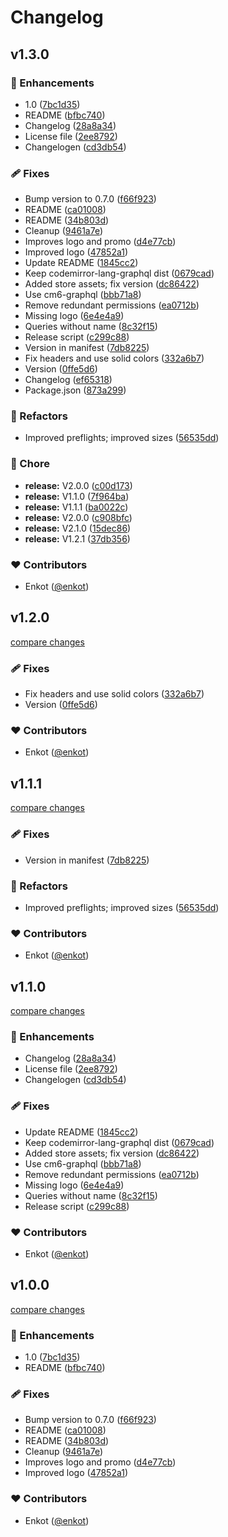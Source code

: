# Changelog

## v1.3.0


### 🚀 Enhancements

- 1.0 ([7bc1d35](https://github.com/gxkai/querio-latest/commit/7bc1d35))
- README ([bfbc740](https://github.com/gxkai/querio-latest/commit/bfbc740))
- Changelog ([28a8a34](https://github.com/gxkai/querio-latest/commit/28a8a34))
- License file ([2ee8792](https://github.com/gxkai/querio-latest/commit/2ee8792))
- Changelogen ([cd3db54](https://github.com/gxkai/querio-latest/commit/cd3db54))

### 🩹 Fixes

- Bump version to 0.7.0 ([f66f923](https://github.com/gxkai/querio-latest/commit/f66f923))
- README ([ca01008](https://github.com/gxkai/querio-latest/commit/ca01008))
- README ([34b803d](https://github.com/gxkai/querio-latest/commit/34b803d))
- Cleanup ([9461a7e](https://github.com/gxkai/querio-latest/commit/9461a7e))
- Improves logo and promo ([d4e77cb](https://github.com/gxkai/querio-latest/commit/d4e77cb))
- Improved logo ([47852a1](https://github.com/gxkai/querio-latest/commit/47852a1))
- Update README ([1845cc2](https://github.com/gxkai/querio-latest/commit/1845cc2))
- Keep codemirror-lang-graphql dist ([0679cad](https://github.com/gxkai/querio-latest/commit/0679cad))
- Added store assets; fix version ([dc86422](https://github.com/gxkai/querio-latest/commit/dc86422))
- Use cm6-graphql ([bbb71a8](https://github.com/gxkai/querio-latest/commit/bbb71a8))
- Remove redundant permissions ([ea0712b](https://github.com/gxkai/querio-latest/commit/ea0712b))
- Missing logo ([6e4e4a9](https://github.com/gxkai/querio-latest/commit/6e4e4a9))
- Queries without name ([8c32f15](https://github.com/gxkai/querio-latest/commit/8c32f15))
- Release script ([c299c88](https://github.com/gxkai/querio-latest/commit/c299c88))
- Version in manifest ([7db8225](https://github.com/gxkai/querio-latest/commit/7db8225))
- Fix headers and use solid colors ([332a6b7](https://github.com/gxkai/querio-latest/commit/332a6b7))
- Version ([0ffe5d6](https://github.com/gxkai/querio-latest/commit/0ffe5d6))
- Changelog ([ef65318](https://github.com/gxkai/querio-latest/commit/ef65318))
- Package.json ([873a299](https://github.com/gxkai/querio-latest/commit/873a299))

### 💅 Refactors

- Improved preflights; improved sizes ([56535dd](https://github.com/gxkai/querio-latest/commit/56535dd))

### 🏡 Chore

- **release:** V2.0.0 ([c00d173](https://github.com/gxkai/querio-latest/commit/c00d173))
- **release:** V1.1.0 ([7f964ba](https://github.com/gxkai/querio-latest/commit/7f964ba))
- **release:** V1.1.1 ([ba0022c](https://github.com/gxkai/querio-latest/commit/ba0022c))
- **release:** V2.0.0 ([c908bfc](https://github.com/gxkai/querio-latest/commit/c908bfc))
- **release:** V2.1.0 ([15dec86](https://github.com/gxkai/querio-latest/commit/15dec86))
- **release:** V1.2.1 ([37db356](https://github.com/gxkai/querio-latest/commit/37db356))

### ❤️ Contributors

- Enkot ([@enkot](http://github.com/enkot))

## v1.2.0

[compare changes](https://github.com/enkot/querio/compare/v1.1.1...v1.2.0)

### 🩹 Fixes

- Fix headers and use solid colors ([332a6b7](https://github.com/enkot/querio/commit/332a6b7))
- Version ([0ffe5d6](https://github.com/enkot/querio/commit/0ffe5d6))

### ❤️ Contributors

- Enkot ([@enkot](http://github.com/enkot))

## v1.1.1

[compare changes](https://github.com/enkot/querio/compare/v1.1.0...v1.1.1)

### 🩹 Fixes

- Version in manifest ([7db8225](https://github.com/enkot/querio/commit/7db8225))

### 💅 Refactors

- Improved preflights; improved sizes ([56535dd](https://github.com/enkot/querio/commit/56535dd))

### ❤️ Contributors

- Enkot ([@enkot](http://github.com/enkot))

## v1.1.0

[compare changes](https://github.com/enkot/querio/compare/v2.0.0...v1.1.0)

### 🚀 Enhancements

- Changelog ([28a8a34](https://github.com/enkot/querio/commit/28a8a34))
- License file ([2ee8792](https://github.com/enkot/querio/commit/2ee8792))
- Changelogen ([cd3db54](https://github.com/enkot/querio/commit/cd3db54))

### 🩹 Fixes

- Update README ([1845cc2](https://github.com/enkot/querio/commit/1845cc2))
- Keep codemirror-lang-graphql dist ([0679cad](https://github.com/enkot/querio/commit/0679cad))
- Added store assets; fix version ([dc86422](https://github.com/enkot/querio/commit/dc86422))
- Use cm6-graphql ([bbb71a8](https://github.com/enkot/querio/commit/bbb71a8))
- Remove redundant permissions ([ea0712b](https://github.com/enkot/querio/commit/ea0712b))
- Missing logo ([6e4e4a9](https://github.com/enkot/querio/commit/6e4e4a9))
- Queries without name ([8c32f15](https://github.com/enkot/querio/commit/8c32f15))
- Release script ([c299c88](https://github.com/enkot/querio/commit/c299c88))

### ❤️ Contributors

- Enkot ([@enkot](http://github.com/enkot))

## v1.0.0

[compare changes](https://github.com/enkot/querio/compare/v0.7.0...v1.0.0)

### 🚀 Enhancements

- 1.0 ([7bc1d35](https://github.com/enkot/querio/commit/7bc1d35))
- README ([bfbc740](https://github.com/enkot/querio/commit/bfbc740))

### 🩹 Fixes

- Bump version to 0.7.0 ([f66f923](https://github.com/enkot/querio/commit/f66f923))
- README ([ca01008](https://github.com/enkot/querio/commit/ca01008))
- README ([34b803d](https://github.com/enkot/querio/commit/34b803d))
- Cleanup ([9461a7e](https://github.com/enkot/querio/commit/9461a7e))
- Improves logo and promo ([d4e77cb](https://github.com/enkot/querio/commit/d4e77cb))
- Improved logo ([47852a1](https://github.com/enkot/querio/commit/47852a1))

### ❤️ Contributors

- Enkot ([@enkot](http://github.com/enkot))

